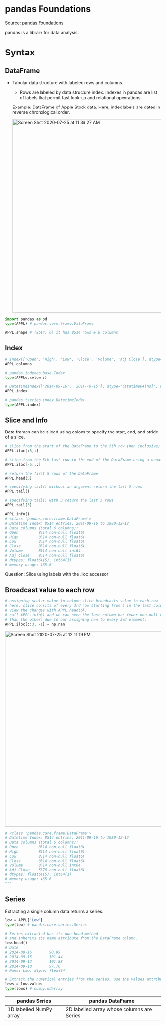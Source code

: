 # pandas Foundations

Source: [pandas Foundations](https://learn.datacamp.com/courses/pandas-foundations#)

pandas is a library for data analysis. 

# Syntax

## DataFrame

- Tabular data structure with labeled rows and columns. 
	- Rows are labeled by data structure index. Indexes in pandas are list of labels that permit fast look-up and relational openrations.

	Example: DataFrame of Apple Stock data. Here, index labels are dates in reverse chronological order.

	<img width="624" alt="Screen Shot 2020-07-25 at 11 36 27 AM" src="https://user-images.githubusercontent.com/8196343/88463964-a4cde180-ce6b-11ea-93d3-d39c686a366a.png">

```python
import pandas as pd
type(APPL) # pandas.core.frame.DataFrame

APPL.shape # (8514, 6) it has 8514 rows & 6 columns

```

## Index
```python
# Index(['Open', 'High', 'Low', 'Close', 'Volume', 'Adj Close'], dtype='object')
APPL.columns 

# pandas.indexes.base.Index
type(APPLe.columns) 

# DatetimeIndex(['2014-09-16', '2014--0-15'], dtype='datatime64[ns]', name='Date', length=8514, freq=None)
APPL.index

# pandas.tseries.index.DatetimeIndex
type(APPL.index) 
```

## Slice and Info

Data frames can be sliced using colons to specify the start, end, and stride of a slice.
```python
# slice from the start of the DataFrame to the 5th row (non inclusive) 
APPL.iloc[:5,:] 

# slice from the 5th last row to the end of the DataFrame using a negative index
APPL.iloc[-5:,:]

# return the first 5 rows of the DataFrame
APPL.head(5)

# specifying tail() without an argument return the last 5 rows
APPL.tail()

# specifying tail() with 3 return the last 3 rows
APPL.tail(3)

APPL.info()
# <class 'pandas.core.frame.DataFrame'>
# Datetime Index: 8514 entries, 2014-09-16 to 1980-12-12
# Data columns (total 6 columns):
# Open         8514 non-null float64
# High         8514 non-null float64
# Low          8514 non-null float64
# Close        8514 non-null float64
# Volume       8514 non-null int64
# Adj Close    8514 non-null float64
# dtypes: float64(5), int64(1)
# memory usage: 465.6
```

Question: Slice using labels with the .iloc accessor


## Broadcast value to each row
```python
# assigning scalar value to column slice broadcasts value to each row
# here, slice consits of every 3rd row starting from 0 in the last column
# view the changes with APPL.head(6). 
# call APPL.info() and we can seee the last column has fewer non-null entries 
# than the others due to our assigning nan to every 3rd element.
APPL.iloc[::3, -1] = np.nan
```
<img width="632" alt="Screen Shot 2020-07-25 at 12 11 19 PM" src="https://user-images.githubusercontent.com/8196343/88464484-fd06e280-ce6f-11ea-833e-ac08ced648fe.png">

```python
# <class 'pandas.core.frame.DataFrame'>
# Datetime Index: 8514 entries, 2014-09-16 to 1980-12-12
# Data columns (total 6 columns):
# Open         8514 non-null float64
# High         8514 non-null float64
# Low          8514 non-null float64
# Close        8514 non-null float64
# Volume       8514 non-null int64
# Adj Close    5676 non-null float64
# dtypes: float64(5), int64(1)
# memory usage: 465.6
"""
```

## Series
Extracting a single column data returns a series.

```python
low = APPL['Low']
type(low) # pandas.core.series.Series

# Series extracted has its own head method 
# and inherits its name attribute from the DataFrame column.
low.head()
# Date
# 2014-09-16		98.89
# 2014-09-15		101.44
# 2014-09-12		101.88
# 2014-09-10		97.76
# Name: Low, dtype: float64

# Extract the numerical entries from the series, use the values attribute
lows = low.values
type(lows) # numpy.ndarray

```

| pandas Series  |  pandas DataFrame |
|---|---|
| 1D labelled NumPy array  |  2D labelled array whose columns are Series |
